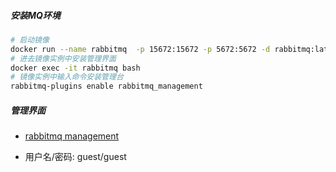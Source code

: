 ##### 安装MQ环境
``` bash 
# 启动镜像
docker run --name rabbitmq  -p 15672:15672 -p 5672:5672 -d rabbitmq:latest
# 进去镜像实例中安装管理界面
docker exec -it rabbitmq bash
# 镜像实例中输入命令安装管理台
rabbitmq-plugins enable rabbitmq_management
```
##### 管理界面
* [rabbitmq management](http://localhost:15672)

* 用户名/密码: guest/guest

